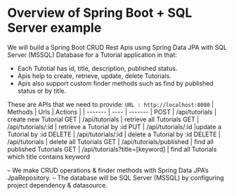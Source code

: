 # Overview of Spring Boot + SQL Server example
We will build a Spring Boot CRUD Rest Apis using Spring Data JPA with SQL Server (MSSQL) Database for a Tutorial application in that:
- Each Tutotial has id, title, description, published status.
- Apis help to create, retrieve, update, delete Tutorials.
- Apis also support custom finder methods such as find by published status or by title.

These are APIs that we need to provide:
`URL : http://localhost:8080`
| Methods | Urls | Actions |
| ------- | ---- | ------- |
POST | /api/tutorials | create new Tutorial
GET | /api/tutorials | retrieve all Tutorials
GET | /api/tutorials/:id | retrieve a Tutorial by :id
PUT | /api/tutorials/:id |update a Tutorial by :id
DELETE | /api/tutorials/:id | delete a Tutorial by :id
DELETE | /api/tutorials | delete all Tutorials
GET | /api/tutorials/published | find all published Tutorials
GET | /api/tutorials?title=[keyword] | find all Tutorials which title contains keyword

– We make CRUD operations & finder methods with Spring Data JPA’s JpaRepository.
– The database will be SQL Server (MSSQL) by configuring project dependency & datasource.
